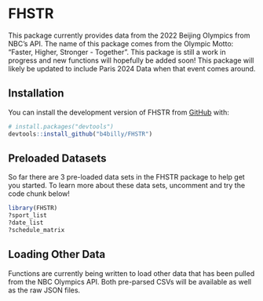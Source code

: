 
<!-- README.md is generated from README.Rmd. Please edit that file -->

# FHSTR

<!-- badges: start -->
<!-- badges: end -->

This package currently provides data from the 2022 Beijing Olympics from
NBC’s API. The name of this package comes from the Olympic Motto:
“Faster, Higher, Stronger - Together”. This package is still a work in
progress and new functions will hopefully be added soon! This package
will likely be updated to include Paris 2024 Data when that event comes
around.

## Installation

You can install the development version of FHSTR from
[GitHub](https://github.com/) with:

``` r
# install.packages("devtools")
devtools::install_github("b4billy/FHSTR")
```

## Preloaded Datasets

So far there are 3 pre-loaded data sets in the FHSTR package to help get
you started. To learn more about these data sets, uncomment and try the
code chunk below!

``` r
library(FHSTR)
?sport_list
?date_list
?schedule_matrix
```

## Loading Other Data

Functions are currently being written to load other data that has been
pulled from the NBC Olympics API. Both pre-parsed CSVs will be available
as well as the raw JSON files.
